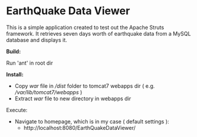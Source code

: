 EarthQuake Data Viewer
==============================

This is a simple application created to test out the Apache Struts framework. It retrieves seven days worth of earthquake data from a MySQL database and displays it. 


**Build:**

  Run 'ant' in root dir

**Install:**

 * Copy *war* file in *<root>/dist* folder to tomcat7 webapps dir ( e.g. */var/lib/tomcat7/webapps* )
 * Extract *war* file to new directory in webapps dir

Execute:

 * Navigate to homepage, which is in my case ( default settings ):
   * http://localhost:8080/EarthQuakeDataViewer/

